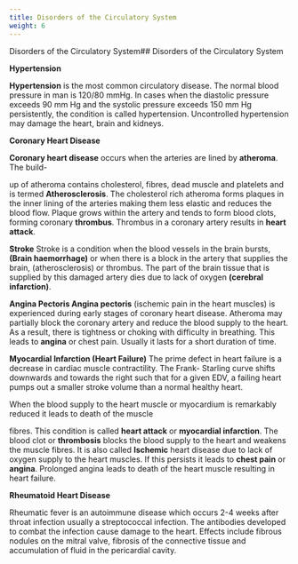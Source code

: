 ```yaml
---
title: Disorders of the Circulatory System
weight: 6
---
```


Disorders of the Circulatory System## Disorders of the Circulatory System


**Hypertension**

**Hypertension** is the most common circulatory disease. The normal blood pressure in man is 120/80 mmHg. In cases when the diastolic pressure exceeds 90 mm Hg and the systolic pressure exceeds 150 mm Hg persistently, the condition is called hypertension. Uncontrolled hypertension may damage the heart, brain and kidneys.

**Coronary Heart Disease**

**Coronary heart disease** occurs when the arteries are lined by **atheroma**. The build-  

up of atheroma contains cholesterol, fibres, dead muscle and platelets and is termed **Atherosclerosis**. The cholesterol rich atheroma forms plaques in the inner lining of the arteries making them less elastic and reduces the blood flow. Plaque grows within the artery and tends to form blood clots, forming coronary **thrombus**. Thrombus in a coronary artery results in **heart attack**.

**Stroke** Stroke is a condition when the blood vessels in the brain bursts, **(Brain haemorrhage)** or when there is a block in the artery that supplies the brain, (atherosclerosis) or thrombus. The part of the brain tissue that is supplied by this damaged artery dies due to lack of oxygen **(cerebral infarction)**.

**Angina Pectoris Angina pectoris** (ischemic pain in the heart muscles) is experienced during early stages of coronary heart disease. Atheroma may partially block the coronary artery and reduce the blood supply to the heart. As a result, there is tightness or choking with difficulty in breathing. This leads to **angina** or chest pain. Usually it lasts for a short duration of time.

**Myocardial Infarction (Heart Failure)** The prime defect in heart failure is a decrease in cardiac muscle contractility. The Frank- Starling curve shifts downwards and towards the right such that for a given EDV, a failing heart pumps out a smaller stroke volume than a normal healthy heart.

When the blood supply to the heart muscle or myocardium is remarkably reduced it leads to death of the muscle




  

fibres. This condition is called **heart attack** or **myocardial infarction**. The blood clot or **thrombosis** blocks the blood supply to the heart and weakens the muscle fibres. It is also called **Ischemic** heart disease due to lack of oxygen supply to the heart muscles. If this persists it leads to **chest pain** or **angina**. Prolonged angina leads to death of the heart muscle resulting in heart failure.

**Rheumatoid Heart Disease**

Rheumatic fever is an autoimmune disease which occurs 2-4 weeks after throat infection usually a streptococcal infection. The antibodies developed to combat the infection cause damage to the heart. Effects include fibrous nodules on the mitral valve, fibrosis of the connective tissue and accumulation of fluid in the pericardial cavity.


